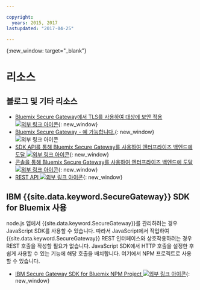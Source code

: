 ```yaml
---

copyright:
  years: 2015, 2017
lastupdated: "2017-04-25"

---
```

{:new_window: target="_blank"}

# 리소스

## 블로그 및 기타 리소스

- [Bluemix Secure Gateway에서 TLS를 사용하여 대상에 보안 적용 ![외부 링크 아이콘](../../icons/launch-glyph.svg "외부 링크 아이콘")](https://developer.ibm.com/bluemix/2015/04/17/securing-destinations-tls-bluemix-secure-gateway/){: new_window}
- [Bluemix Secure Gateway - 예 가능합니다.](https://developer.ibm.com/bluemix/2015/03/27/bluemix-secure-gateway-yes-can-get/){: new_window}![외부 링크 아이콘](../../icons/launch-glyph.svg "외부 링크 아이콘")
- [SDK API를 통해 Bluemix Secure Gateway를 사용하여 엔터프라이즈 백엔드에 도달 ![외부 링크 아이콘](../../icons/launch-glyph.svg "외부 링크 아이콘")](https://developer.ibm.com/bluemix/2015/04/07/reaching-enterprise-backend-bluemix-secure-gateway-via-sdk-api/){: new_window}
- [콘솔을 통해 Bluemix Secure Gateway를 사용하여 엔터프라이즈 백엔드에 도달 ![외부 링크 아이콘](../../icons/launch-glyph.svg "외부 링크 아이콘")](https://developer.ibm.com/bluemix/2015/04/01/reaching-enterprise-backend-bluemix-secure-gateway/){: new_window}
- [REST API ![외부 링크 아이콘](../../icons/launch-glyph.svg "외부 링크 아이콘")](https://new-console.ng.bluemix.net/apidocs/25){: new_window}

## IBM {{site.data.keyword.SecureGateway}} SDK for Bluemix 사용
node.js 앱에서 {{site.data.keyword.SecureGateway}}를 관리하려는 경우 JavaScript SDK를 사용할 수 있습니다. 따라서 JavaScript에서 작업하여 {{site.data.keyword.SecureGateway}} REST 인터페이스와 상호작용하려는 경우 REST 호출을 작성할 필요가 없습니다. JavaScript SDK에서 HTTP 호출을 설정한 후 쉽게 사용할 수 있는 기능에 해당 호출을 배치합니다. 여기에서 NPM 프로젝트로 사용할 수 있습니다.

- [IBM Secure Gateway SDK for Bluemix NPM Project ![외부 링크 아이콘](../../icons/launch-glyph.svg "외부 링크 아이콘")](https://www.npmjs.com/package/bluemix-secure-gateway){: new_window}
